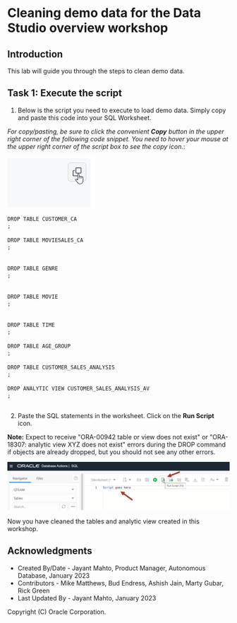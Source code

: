 # Cleaning demo data for the Data Studio overview workshop


## Introduction

This lab will guide you through the steps to clean demo data. 

## Task 1: Execute the script

1. Below is the script you need to execute to load demo data. Simply copy and paste this code into your SQL Worksheet.

*For copy/pasting, be sure to click the convenient __Copy__ button in the upper right corner of the following code snippet. You need to hover your mouse at the upper right corner of the script box to see the copy icon.*: 

![Screenshot of copy icon](images/image_copy_icon.png)


```
DROP TABLE CUSTOMER_CA
;

DROP TABLE MOVIESALES_CA
;
 

DROP TABLE GENRE
;


DROP TABLE MOVIE
;


DROP TABLE TIME
;

DROP TABLE AGE_GROUP
;

DROP TABLE CUSTOMER_SALES_ANALYSIS
;

DROP ANALYTIC VIEW CUSTOMER_SALES_ANALYSIS_AV
;


```
2. Paste the SQL statements in the worksheet. Click on the **Run Script** icon.

**Note:** Expect to receive "ORA-00942 table or view does not exist" or "ORA-18307: analytic view XYZ does not exist" errors during the DROP command if objects are already dropped, but you should not see any other errors.

![Screenshot of SQL worksheet](images/image_sql_worksheet.png)

Now you have cleaned the tables and analytic view created in this workshop.

## Acknowledgments

- Created By/Date - Jayant Mahto, Product Manager, Autonomous Database, January 2023
- Contributors - Mike Matthews, Bud Endress, Ashish Jain, Marty Gubar, Rick Green
- Last Updated By - Jayant Mahto, January 2023


Copyright (C)  Oracle Corporation.